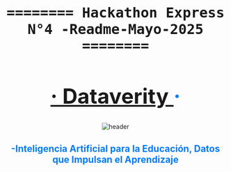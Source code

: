 <!-- Sección del título principal de la Hackathon -->
<div align="center" style="font-family: 'Fira Code', monospace; font-size: 2rem;">
  <h4>======== Hackathon Express N°4 -Readme-Mayo-2025 ========</h4>
</div>

<!-- Título del proyecto con enlace al sitio web -->
<h1 align="center" style="color: #007bff; font-size: 3rem;"> 
  <a href="https://iupi-fintech-nine.vercel.app/auth">· Dataverity </a> ·
</h1>

<!-- Espaciador visual para mantener la estructura -->
<div align="center"></div>

<!-- HEADER: Imagen de portada representativa -->
<div align="center" width="100">
  <img src="https://github.com/schweigenderFlugel/dataverity/blob/23ef928db16fef3e6f0de3a62562b335a5039fa3/PM/img/Recurso%204%402x-100.jpg"
  alt="header"/>
</div>

<!-- Subtítulo con una breve descripción del proyecto -->
<h2 align="center" style="color: #007bff;">-Inteligencia Artificial para la Educación, Datos que Impulsan el Aprendizaje </h2>
